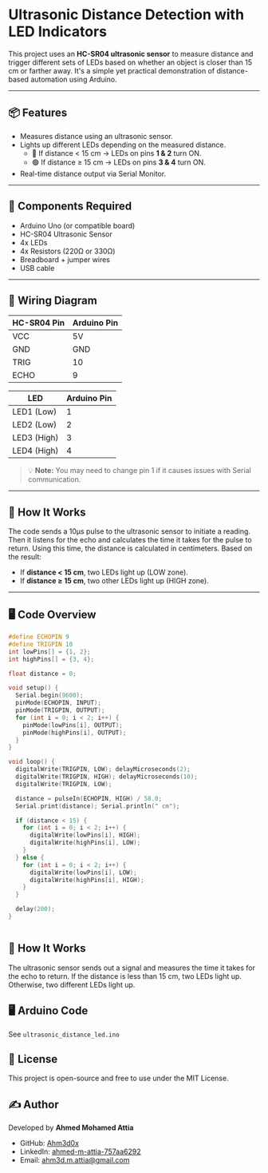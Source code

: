 # Ultrasonic Distance Detection with LED Indicators

This project uses an **HC-SR04 ultrasonic sensor** to measure distance and trigger different sets of LEDs based on whether an object is closer than 15 cm or farther away. It's a simple yet practical demonstration of distance-based automation using Arduino.

---

## 📦 Features

- Measures distance using an ultrasonic sensor.
- Lights up different LEDs depending on the measured distance.
  - 🔴 If distance < 15 cm → LEDs on pins **1 & 2** turn ON.
  - 🟢 If distance ≥ 15 cm → LEDs on pins **3 & 4** turn ON.
- Real-time distance output via Serial Monitor.

---

## 🧰 Components Required

- Arduino Uno (or compatible board)
- HC-SR04 Ultrasonic Sensor
- 4x LEDs
- 4x Resistors (220Ω or 330Ω)
- Breadboard + jumper wires
- USB cable

---

## 🔌 Wiring Diagram

| HC-SR04 Pin | Arduino Pin |
|-------------|-------------|
| VCC         | 5V          |
| GND         | GND         |
| TRIG        | 10          |
| ECHO        | 9           |

| LED         | Arduino Pin |
|-------------|-------------|
| LED1 (Low)  | 1           |
| LED2 (Low)  | 2           |
| LED3 (High) | 3           |
| LED4 (High) | 4           |

> 💡 **Note:** You may need to change pin 1 if it causes issues with Serial communication.

---

## 🧠 How It Works

The code sends a 10µs pulse to the ultrasonic sensor to initiate a reading. Then it listens for the echo and calculates the time it takes for the pulse to return. Using this time, the distance is calculated in centimeters. Based on the result:

- If **distance < 15 cm**, two LEDs light up (LOW zone).
- If **distance ≥ 15 cm**, two other LEDs light up (HIGH zone).

---

## 🖥️ Code Overview

```cpp
#define ECHOPIN 9
#define TRIGPIN 10
int lowPins[] = {1, 2};
int highPins[] = {3, 4};

float distance = 0;

void setup() {
  Serial.begin(9600);
  pinMode(ECHOPIN, INPUT);
  pinMode(TRIGPIN, OUTPUT);
  for (int i = 0; i < 2; i++) {
    pinMode(lowPins[i], OUTPUT);
    pinMode(highPins[i], OUTPUT);
  }
}

void loop() {
  digitalWrite(TRIGPIN, LOW); delayMicroseconds(2);
  digitalWrite(TRIGPIN, HIGH); delayMicroseconds(10);
  digitalWrite(TRIGPIN, LOW);

  distance = pulseIn(ECHOPIN, HIGH) / 58.0;
  Serial.print(distance); Serial.println(" cm");

  if (distance < 15) {
    for (int i = 0; i < 2; i++) {
      digitalWrite(lowPins[i], HIGH);
      digitalWrite(highPins[i], LOW);
    }
  } else {
    for (int i = 0; i < 2; i++) {
      digitalWrite(lowPins[i], LOW);
      digitalWrite(highPins[i], HIGH);
    }
  }

  delay(200);
}



```
## 🧠 How It Works

The ultrasonic sensor sends out a signal and measures the time it takes for the echo to return. If the distance is less than 15 cm, two LEDs light up. Otherwise, two different LEDs light up.

## 🖥️ Arduino Code

See `ultrasonic_distance_led.ino`

## 📜 License

This project is open-source and free to use under the MIT License.

## ✍️ Author

Developed by **Ahmed Mohamed Attia**  
- GitHub: [Ahm3d0x](https://github.com/Ahm3d0x)  
- LinkedIn: [ahmed-m-attia-757aa6292](https://linkedin.com/in/ahmed-m-attia-757aa6292)  
- Email: ahm3d.m.attia@gmail.com  

